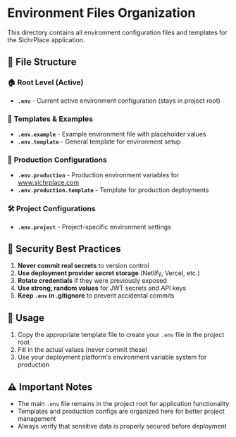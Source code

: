 # Environment Files Organization

This directory contains all environment configuration files and templates for the SichrPlace application.

## 📁 File Structure

### 🏠 **Root Level (Active)**
- **`.env`** - Current active environment configuration (stays in project root)

### 📂 **Templates & Examples**
- **`.env.example`** - Example environment file with placeholder values
- **`.env.template`** - General template for environment setup

### 🚀 **Production Configurations**  
- **`.env.production`** - Production environment variables for www.sichrplace.com
- **`.env.production.template`** - Template for production deployments

### 🛠️ **Project Configurations**
- **`.env.project`** - Project-specific environment settings

## 🔐 **Security Best Practices**

1. **Never commit real secrets** to version control
2. **Use deployment provider secret storage** (Netlify, Vercel, etc.)
3. **Rotate credentials** if they were previously exposed
4. **Use strong, random values** for JWT secrets and API keys
5. **Keep `.env` in .gitignore** to prevent accidental commits

## 🚀 **Usage**

1. Copy the appropriate template file to create your `.env` file in the project root
2. Fill in the actual values (never commit these)
3. Use your deployment platform's environment variable system for production

## ⚠️ **Important Notes**

- The main `.env` file remains in the project root for application functionality
- Templates and production configs are organized here for better project management
- Always verify that sensitive data is properly secured before deployment